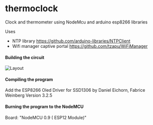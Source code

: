 # thermoclock
Clock and thermometer using NodeMcu and arduino esp8266 libraries

Uses 
* NTP library https://github.com/arduino-libraries/NTPClient
* Wifi manager captive portal https://github.com/tzapu/WiFiManager

#### Building the circuit
![Layout](https://github.com/jonathlt/thermoclock/thermoclock_bb.png "Breadboard Layout")

#### Compiling the program
Add the ESP8266 Oled Driver for SSD1306 by Daniel Eichorn, Fabrice Weinberg Version 3.2.5

#### Burning the program to the NodeMCU
Board: "NodeMCU 0.9 ( ESP12 Module)"
